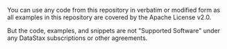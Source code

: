 You can use any code from this repository in verbatim or modified form as all examples in this repository are covered by the Apache License v2.0.

But the code, examples, and snippets are not "Supported Software" under any DataStax subscriptions or other agreements.